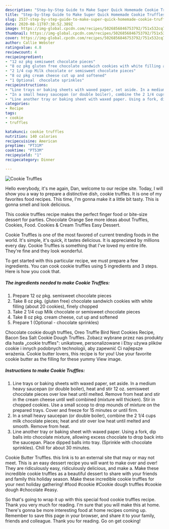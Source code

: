 ```yaml
---
description: "Step-by-Step Guide to Make Super Quick Homemade Cookie Truffles"
title: "Step-by-Step Guide to Make Super Quick Homemade Cookie Truffles"
slug: 2537-step-by-step-guide-to-make-super-quick-homemade-cookie-truffles
date: 2020-08-11T07:38:52.389Z
image: https://img-global.cpcdn.com/recipes/5026856846753792/751x532cq70/cookie-truffles-recipe-main-photo.jpg
thumbnail: https://img-global.cpcdn.com/recipes/5026856846753792/751x532cq70/cookie-truffles-recipe-main-photo.jpg
cover: https://img-global.cpcdn.com/recipes/5026856846753792/751x532cq70/cookie-truffles-recipe-main-photo.jpg
author: Callie Webster
ratingvalue: 4.8
reviewcount: 4
recipeingredient:
- "12 oz pkg semisweet chocolate pieces"
- "8 oz pkg gluten free chocolate sandwich cookies with white filling about 20 cookies finely chopped"
- "2 1/4 cup Milk chocolate or semisweet chocolate pieces"
- "8 oz pkg cream cheese cut up and softened"
- "1 Optional  chocolate sprinkles"
recipeinstructions:
- "Line trays or baking sheets with waxed paper, set aside. In a medium heavy saucepan (or double boiler), heat and stir 12 oz. semisweet chocolate pieces over low heat until melted. Remove from heat and stir in the cream cheese until well combined (mixture will thicken).  Stir in chopped cookies. Use a small scoop to drop mounds of mixture on the prepared trays. Cover and freeze for 15 minutes or until firm."
- "In a small heavy saucepan (or double boiler), combine the 2 1/4 cups milk chocolate pieces; heat and stir over low heat until melted and smooth. Remove from heat."
- "Line another tray or baking sheet with waxed paper. Using a fork, dip balls into chocolate mixture, allowing excess chocolate to drop back into the saucepan. Place dipped balls into tray. (Sprinkle with chocolate sprinkles). Chill for about 30 minutes."
categories:
- Recipe
tags:
- cookie
- truffles

katakunci: cookie truffles 
nutrition: 140 calories
recipecuisine: American
preptime: "PT31M"
cooktime: "PT53M"
recipeyield: "1"
recipecategory: Dinner

---
```



![Cookie Truffles](https://img-global.cpcdn.com/recipes/5026856846753792/751x532cq70/cookie-truffles-recipe-main-photo.jpg)

Hello everybody, it's me again, Dan, welcome to our recipe site. Today, I will show you a way to prepare a distinctive dish, cookie truffles. It is one of my favorites food recipes. This time, I'm gonna make it a little bit tasty. This is gonna smell and look delicious.

This cookie truffles recipe makes the perfect finger food or bite-size dessert for parties. Chocolate Orange See more ideas about Truffles, Cookies, Food. Cookies &amp; Cream Truffles Easy Dessert.

Cookie Truffles is one of the most favored of current trending foods in the world. It's simple, it's quick, it tastes delicious. It is appreciated by millions every day. Cookie Truffles is something that I've loved my entire life. They're fine and they look wonderful.


To get started with this particular recipe, we must prepare a few ingredients. You can cook cookie truffles using 5 ingredients and 3 steps. Here is how you cook that.

<!--inarticleads1-->

##### The ingredients needed to make Cookie Truffles:

1. Prepare 12 oz pkg. semisweet chocolate pieces
1. Take 8 oz pkg. (gluten free) chocolate sandwich cookies with white filling (about 20 cookies), finely chopped
1. Take 2 1/4 cup Milk chocolate or semisweet chocolate pieces
1. Take 8 oz pkg. cream cheese, cut up and softened
1. Prepare 1 (Optional - chocolate sprinkles)


Chocolate cookie dough truffles, Oreo Truffle Bird Nest Cookies Recipe, Bacon Sea Salt Cookie Dough Truffles. Zobacz wybrane przez nas produkty dla hasła „cookie truffles&#34;: unikatowe, personalizowane i Etsy używa plików cookie i innych podobnych technologii, aby zapewnić Ci najlepsze wrażenia. Cookie butter lovers, this recipe is for you! Use your favorite cookie butter as the filling for these yummy View image. 

<!--inarticleads2-->

##### Instructions to make Cookie Truffles:

1. Line trays or baking sheets with waxed paper, set aside. In a medium heavy saucepan (or double boiler), heat and stir 12 oz. semisweet chocolate pieces over low heat until melted. Remove from heat and stir in the cream cheese until well combined (mixture will thicken).  Stir in chopped cookies. Use a small scoop to drop mounds of mixture on the prepared trays. Cover and freeze for 15 minutes or until firm.
1. In a small heavy saucepan (or double boiler), combine the 2 1/4 cups milk chocolate pieces; heat and stir over low heat until melted and smooth. Remove from heat.
1. Line another tray or baking sheet with waxed paper. Using a fork, dip balls into chocolate mixture, allowing excess chocolate to drop back into the saucepan. Place dipped balls into tray. (Sprinkle with chocolate sprinkles). Chill for about 30 minutes.


Cookie Butter Truffles. this link is to an external site that may or may not meet. This is an easy dessert recipe you will want to make over and over! They are ridiculously easy, ridiculously delicious, and make a. Make these incredible cookie truffles as a beautiful dessert to share with your friends and family this holiday season. Make these incredible cookie truffles for your next holiday gathering! #food #cookie #Cookie dough truffles #cookie dough #chocolate #easy. 

So that's going to wrap it up with this special food cookie truffles recipe. Thank you very much for reading. I'm sure that you will make this at home. There's gonna be more interesting food at home recipes coming up. Remember to save this page in your browser, and share it to your family, friends and colleague. Thank you for reading. Go on get cooking!
